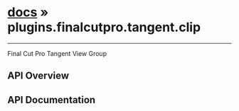 # [docs](index.md) » plugins.finalcutpro.tangent.clip
---

Final Cut Pro Tangent View Group

## API Overview

## API Documentation

